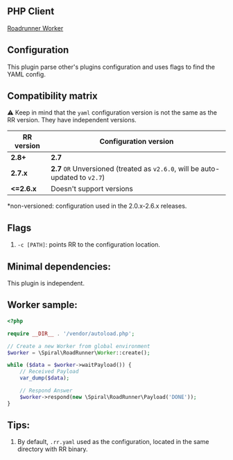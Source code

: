 ## PHP Client

[Roadrunner Worker](https://github.com/roadrunner-server/roadrunner-worker)

## Configuration

This plugin parse other's plugins configuration and uses flags to find the YAML config.

## Compatibility matrix

⚠️ Keep in mind that the `yaml` configuration version is not the same as the RR version. They have independent versions.

| RR version |                               Configuration version                           |
|-----------------------|--------------------------------------------------------------------|
|   **2.8+**             |          **2.7**                                                |
|   **2.7.x**   |          **2.7** `OR` Unversioned (treated as `v2.6.0`, will be auto-updated to `v2.7`) |
|   **<=2.6.x**   |          Doesn't support versions |

*non-versioned: configuration used in the 2.0.x-2.6.x releases.

## Flags

1. `-c [PATH]`: points RR to the configuration location.

## Minimal dependencies:

This plugin is independent.

## Worker sample:

```php
<?php

require __DIR__ . '/vendor/autoload.php';

// Create a new Worker from global environment
$worker = \Spiral\RoadRunner\Worker::create();

while ($data = $worker->waitPayload()) {
    // Received Payload
    var_dump($data);

    // Respond Answer
    $worker->respond(new \Spiral\RoadRunner\Payload('DONE'));
}
```

## Tips:

1. By default, `.rr.yaml` used as the configuration, located in the same directory with RR binary.

